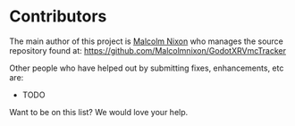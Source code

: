 Contributors
============

The main author of this project is [Malcolm Nixon](https://github.com/Malcolmnixon) who manages the source repository found at:
https://github.com/Malcolmnixon/GodotXRVmcTracker

Other people who have helped out by submitting fixes, enhancements, etc are:
- TODO

Want to be on this list? We would love your help.
